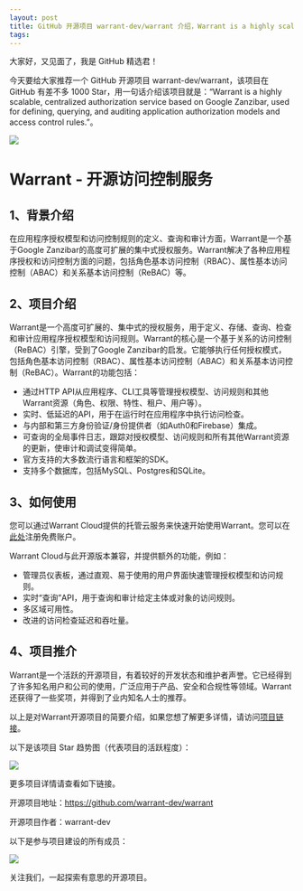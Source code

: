 ```yaml
---
layout: post
title: GitHub 开源项目 warrant-dev/warrant 介绍，Warrant is a highly scalable, centralized authorization service based on Google Zanzibar, used for defining, querying, and auditing application authorization models and access control rules.
tags: 
---
```


大家好，又见面了，我是 GitHub 精选君！

今天要给大家推荐一个 GitHub 开源项目 warrant-dev/warrant，该项目在 GitHub 有差不多 1000 Star，用一句话介绍该项目就是：“Warrant is a highly scalable, centralized authorization service based on Google Zanzibar, used for defining, querying, and auditing application authorization models and access control rules.”。


![](https://warrant.dev/images/logo-primary-wide.png)



# Warrant - 开源访问控制服务

## 1、背景介绍
在应用程序授权模型和访问控制规则的定义、查询和审计方面，Warrant是一个基于Google Zanzibar的高度可扩展的集中式授权服务。Warrant解决了各种应用程序授权和访问控制方面的问题，包括角色基本访问控制（RBAC）、属性基本访问控制（ABAC）和关系基本访问控制（ReBAC）等。

## 2、项目介绍
Warrant是一个高度可扩展的、集中式的授权服务，用于定义、存储、查询、检查和审计应用程序授权模型和访问规则。Warrant的核心是一个基于关系的访问控制（ReBAC）引擎，受到了Google Zanzibar的启发。它能够执行任何授权模式，包括角色基本访问控制（RBAC）、属性基本访问控制（ABAC）和关系基本访问控制（ReBAC）。Warrant的功能包括：

- 通过HTTP API从应用程序、CLI工具等管理授权模型、访问规则和其他Warrant资源（角色、权限、特性、租户、用户等）。
- 实时、低延迟的API，用于在运行时在应用程序中执行访问检查。
- 与内部和第三方身份验证/身份提供者（如Auth0和Firebase）集成。
- 可查询的全局事件日志，跟踪对授权模型、访问规则和所有其他Warrant资源的更新，使审计和调试变得简单。
- 官方支持的大多数流行语言和框架的SDK。
- 支持多个数据库，包括MySQL、Postgres和SQLite。

## 3、如何使用
您可以通过Warrant Cloud提供的托管云服务来快速开始使用Warrant。您可以在[此处](https://app.warrant.dev/signup)注册免费账户。

Warrant Cloud与此开源版本兼容，并提供额外的功能，例如：
- 管理员仪表板，通过直观、易于使用的用户界面快速管理授权模型和访问规则。
- 实时“查询”API，用于查询和审计给定主体或对象的访问规则。
- 多区域可用性。
- 改进的访问检查延迟和吞吐量。

## 4、项目推介
Warrant是一个活跃的开源项目，有着较好的开发状态和维护者声誉。它已经得到了许多知名用户和公司的使用，广泛应用于产品、安全和合规性等领域。Warrant还获得了一些奖项，并得到了业内知名人士的推荐。

以上是对Warrant开源项目的简要介绍，如果您想了解更多详情，请访问[项目链接](https://github.com/warrant-dev/warrant)。


以下是该项目 Star 趋势图（代表项目的活跃程度）：

![](https://api.star-history.com/svg?repos=warrant-dev/warrant&type=Timeline)

更多项目详情请查看如下链接。

开源项目地址：https://github.com/warrant-dev/warrant 

开源项目作者：warrant-dev

以下是参与项目建设的所有成员：

![](https://contrib.rocks/image?repo=warrant-dev/warrant)

关注我们，一起探索有意思的开源项目。

